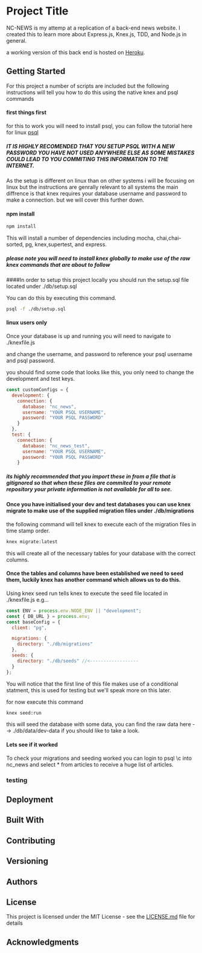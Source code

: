 # Project Title

NC-NEWS is my attemp at a replication of a back-end news website.
I created this to learn more about Express.js, Knex.js, TDD, and Node.js in general.

a working version of this back end is hosted on [Heroku](https://pure-falls-39051.herokuapp.com/api).

## Getting Started

For this project a number of scripts are included but the following instructions will tell you how to do this using the native knex and psql commands

#### first things first

for this to work you will need to install psql, you can follow the tutorial here for linux [psql](https://www.digitalocean.com/community/tutorials/how-to-install-and-use-postgresql-on-ubuntu-16-04)

##### IT IS HIGHLY RECOMENDED THAT YOU SETUP PSQL WITH A NEW PASSWORD YOU HAVE NOT USED ANYWHERE ELSE AS SOME MISTAKES COULD LEAD TO YOU COMMITING THIS INFORMATION TO THE INTERNET.

As the setup is different on linux than on other systems i will be focusing on linux but the instructions are genrally relevant to all systems
the main diffrence is that knex requires your database username and password to make a connection.
but we will cover this further down.

#### npm install

```bash
npm install
```

This will install a number of dependencies including mocha, chai,chai-sorted, pg, knex,supertest, and express.

##### please note you will need to install knex globally to make use of the raw knex commands that are about to follow

####In order to setup this project locally you should run the setup.sql file located under ./db/setup.sql

You can do this by executing this command.

```bash
psql -f ./db/setup.sql
```

#### linux users only

Once your database is up and running you will need to navigate to ./knexfile.js

and change the username, and password to reference your psql username and psql password.

you should find some code that looks like this, you only need to change the development and test keys.

```js
const customConfigs = {
  development: {
    connection: {
      database: "nc_news",
      username: "YOUR PSQL USERNAME",
      password: "YOUR PSQL PASSWORD"
    }
  },
  test: {
    connection: {
      database: "nc_news_test",
      username: "YOUR PSQL USERNAME",
      password: "YOUR PSQL PASSWORD"
    }
```

##### its highly recommended that you import these in from a file that is gitignored so that when these files are commited to your remote repository your private information is not available for all to see.

#### Once you have initialised your dev and test databases you can use knex migrate to make use of the supplied migration files under ./db/migrations

the following command will tell knex to execute each of the migration files in time stamp order.

```bash
knex migrate:latest
```

this will create all of the necessary tables for your database with the correct columns.

#### Once the tables and columns have been established we need to seed them, luckily knex has another command which allows us to do this.

Using knex seed run tells knex to execute the seed file located in ./knexfile.js
e.g...

```js
const ENV = process.env.NODE_ENV || "development";
const { DB_URL } = process.env;
const baseConfig = {
  client: "pg",

  migrations: {
    directory: "./db/migrations"
  },
  seeds: {
    directory: "./db/seeds" //<------------------
  }
};
```

You will notice that the first line of this file makes use of a conditional statment, this is used for testing but we'll speak more on this later.

for now execute this command

```bash
knex seed:run
```

this will seed the database with some data, you can find the raw data here --> ./db/data/dev-data if you should like to take a look.

#### Lets see if it worked

To check your migrations and seeding worked you can login to psql \c into nc_news and select \* from articles
to receive a huge list of articles.

### testing

## Deployment

## Built With

## Contributing

## Versioning

## Authors

## License

This project is licensed under the MIT License - see the [LICENSE.md](LICENSE.md) file for details

## Acknowledgments

